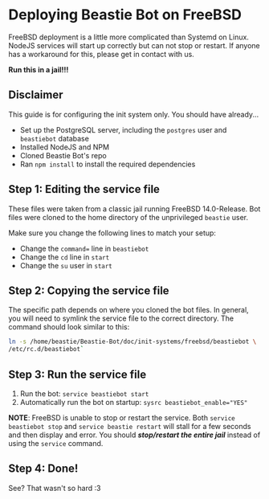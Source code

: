 # Deploying Beastie Bot on FreeBSD

FreeBSD deployment is a little more complicated than Systemd on Linux. NodeJS
services will start up correctly but can not stop or restart. If anyone has a
workaround for this, please get in contact with us.

**Run this in a jail!!!**

## Disclaimer

This guide is for configuring the init system only. You should have already...

- Set up the PostgreSQL server, including the `postgres` user and `beastiebot`
  database
- Installed NodeJS and NPM
- Cloned Beastie Bot's repo
- Ran `npm install` to install the required dependencies

## Step 1: Editing the service file

These files were taken from a classic jail running FreeBSD 14.0-Release. Bot
files were cloned to the home directory of the unprivileged `beastie` user.

Make sure you change the following lines to match your setup:

- Change the `command=` line in `beastiebot`
- Change the `cd` line in `start`
- Change the `su` user in `start`

## Step 2: Copying the service file

The specific path depends on where you cloned the bot files. In general, you
will need to symlink the service file to the correct directory. The command
should look similar to this:

```sh
ln -s /home/beastie/Beastie-Bot/doc/init-systems/freebsd/beastiebot \
/etc/rc.d/beastiebot`
```

## Step 3: Run the service file

1. Run the bot: `service beastiebot start`
2. Automatically run the bot on startup: `sysrc beastiebot_enable="YES"`

**NOTE**: FreeBSD is unable to stop or restart the service. Both
`service beastiebot stop` and `service beastie restart` will stall for a few
seconds and then display and error. You should ***stop/restart the entire
jail*** instead of using the `service` command.

## Step 4: Done!

See? That wasn't so hard :3

